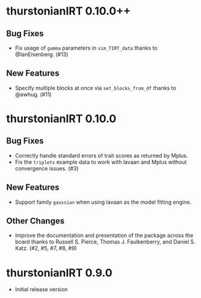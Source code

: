 # thurstonianIRT 0.10.0++

## Bug Fixes

* Fix usage of `gamma` parameters in `sim_TIRT_data`
thanks to @IanEisenberg. (#13)

## New Features

* Specify multiple blocks at once via `set_blocks_from_df`
thanks to @awhug. (#11)

# thurstonianIRT 0.10.0

## Bug Fixes

* Correctly handle standard errors of trait scores as returned by Mplus.
* Fix the `triplets` example data to work with lavaan and Mplus without
convergence issues. (#3)

## New Features

* Support family `gaussian` when using lavaan as the model fitting engine.

## Other Changes

* Improve the documentation and presentation of the package across the board 
thanks to Russell S. Pierce, Thomas J. Faulkenberry, and Daniel S. Katz.
(#2, #5, #7, #8, #9)


# thurstonianIRT 0.9.0
  
* Initial release version
